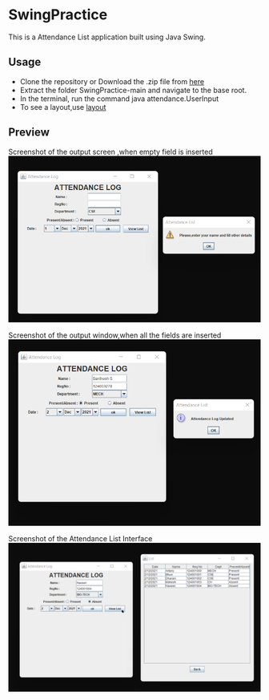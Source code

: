 # SwingPractice

This is a Attendance List application built using Java Swing.

## Usage

 * Clone the repository or Download the .zip file from [here](https://github.com/Santhoshkumar32/SwingPractice/archive/refs/heads/main.zip)
 * Extract the folder SwingPractice-main and navigate to the base root.
 * In the terminal, run the command java attendance.UserInput
 * To see a layout,use [layout](Layout.pdf)

## Preview
   Screenshot of the output screen ,when empty field is inserted 
   ![Emptyfield](snapshots/EmptyField.png)
   
   Screenshot of the output window,when all the fields are inserted
   ![ListUpdated](snapshots/Entries.png)
 
   Screenshot of the Attendance List Interface
   ![AttendanceLog](snapshots/AttenList.png)
